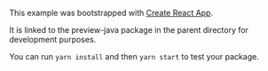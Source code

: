 This example was bootstrapped with [Create React App](https://github.com/facebook/create-react-app).

It is linked to the preview-java package in the parent directory for development purposes.

You can run `yarn install` and then `yarn start` to test your package.
